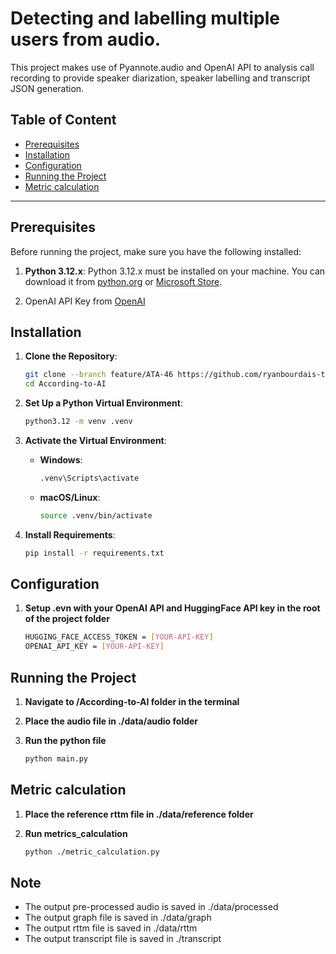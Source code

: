 # Detecting and labelling multiple users from audio.

This project makes use of Pyannote.audio and OpenAI API to analysis call recording to provide speaker diarization, speaker labelling and transcript JSON generation.
## Table of Content
- [Prerequisites](#prerequisites)
- [Installation](#installation)
- [Configuration](#configuration)
- [Running the Project](#running-the-project)
- [Metric calculation](#metric-calculation)

---

## Prerequisites

Before running the project, make sure you have the following installed:

1. **Python 3.12.x**: Python 3.12.x must be installed on your machine. You can download it from [python.org](https://www.python.org/downloads/) or [Microsoft Store](https://apps.microsoft.com/detail/9NCVDN91XZQP?hl=en-us&gl=US&ocid=pdpshare).

2. OpenAI API Key from [OpenAI](https://platform.openai.com/signup/)

## Installation

1. **Clone the Repository**:
   ```bash
   git clone --branch feature/ATA-46 https://github.com/ryanbourdais-thoughtfocus/According-to-AI.git
   cd According-to-AI
   ```

2. **Set Up a Python Virtual Environment**:
   ```bash
   python3.12 -m venv .venv
   ```

3. **Activate the Virtual Environment**:
   - **Windows**:
     ```bash
     .venv\Scripts\activate
     ```
   - **macOS/Linux**:
     ```bash
     source .venv/bin/activate
     ```

4. **Install Requirements**:
   ```bash
   pip install -r requirements.txt
   ```

## Configuration

1. **Setup .evn with your OpenAI API and HuggingFace API key in the root of the project folder**
   ```bash
   HUGGING_FACE_ACCESS_TOKEN = [YOUR-API-KEY]
   OPENAI_API_KEY = [YOUR-API-KEY]
   ```

## Running the Project

1. **Navigate to /According-to-AI folder in the terminal**

2. **Place the audio file in ./data/audio folder**
 
3. **Run the python file**
   ```bash
   python main.py
   ```

## Metric calculation
1. **Place the reference rttm file in ./data/reference folder**

2. **Run metrics_calculation**
   ```bash
   python ./metric_calculation.py
   ```

## Note

- The output pre-processed audio is saved in ./data/processed
- The output graph file is saved in ./data/graph
- The output rttm file is saved in ./data/rttm
- The output transcript file is saved in ./transcript
